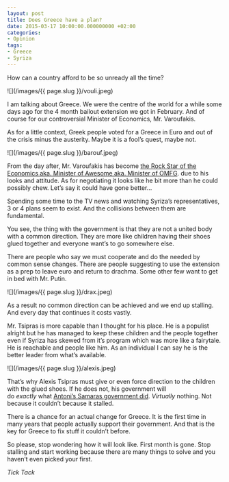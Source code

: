 ```yaml
---
layout: post
title: Does Greece have a plan?
date: 2015-03-17 10:00:00.000000000 +02:00
categories:
- Opinion
tags:
- Greece
- Syriza
---
```

How can a country afford to be so unready all the time?

![](/images/{{ page.slug }}/vouli.jpeg)

I am talking about Greece. We were the centre of the world for a while some days ago for the 4 month bailout extension we got in February. And of course for our controversial Minister of Economics, Mr. Varoufakis.
<!--more-->
As for a little context, Greek people voted for a Greece in Euro and out of the crisis minus the austerity. Maybe it is a fool’s quest, maybe not.

![](/images/{{ page.slug }}/barouf.jpeg)

From the day after, Mr. Varoufakis has become [the Rock Star of the Economics aka. Minister of Awesome aka. Minister of OMFG](https://www.youtube.com/watch?v=Afl9WFGJE0M). due to his looks and attitude. As for negotiating it looks like he bit more than he could possibly chew. Let’s say it could have gone better…

Spending some time to the TV news and watching Syriza’s representatives, 3 or 4 plans seem to exist. And the collisions between them are fundamental.

You see, the thing with the government is that they are not a united body with a common direction. They are more like children having their shoes glued together and everyone want’s to go somewhere else.

There are people who say we must cooperate and do the needed by common sense changes. There are people suggesting to use the extension as a prep to leave euro and return to drachma. Some other few want to get in bed with Mr. Putin.

![](/images/{{ page.slug }}/drax.jpeg)

As a result no common direction can be achieved and we end up stalling. And every day that continues it costs vastly.

Mr. Tsipras is more capable than I thought for his place. He is a populist alright but he has managed to keep these children and the people together even if Syriza has skewed from it’s program which was more like a fairytale. He is reachable and people like him. As an individual I can say he is the better leader from what’s available.

![](/images/{{ page.slug }}/alexis.jpeg)

That’s why Alexis Tsipras must give or even force direction to the children with the glued shoes. If he does not, his government will do _exactly_ what [Antoni’s Samaras government did](https:///tsangiotis.com/samaras-does-not-want-to-rule). _Virtually_ nothing. Not because it couldn’t because it stalled.

There is a chance for an actual change for Greece. It is the first time in many years that people actually support their government. And that is the key for Greece to fix stuff it couldn’t before.

So please, stop wondering how it will look like. First month is gone. Stop stalling and start working because there are many things to solve and you haven’t even picked your first.

_Tick Tack_

